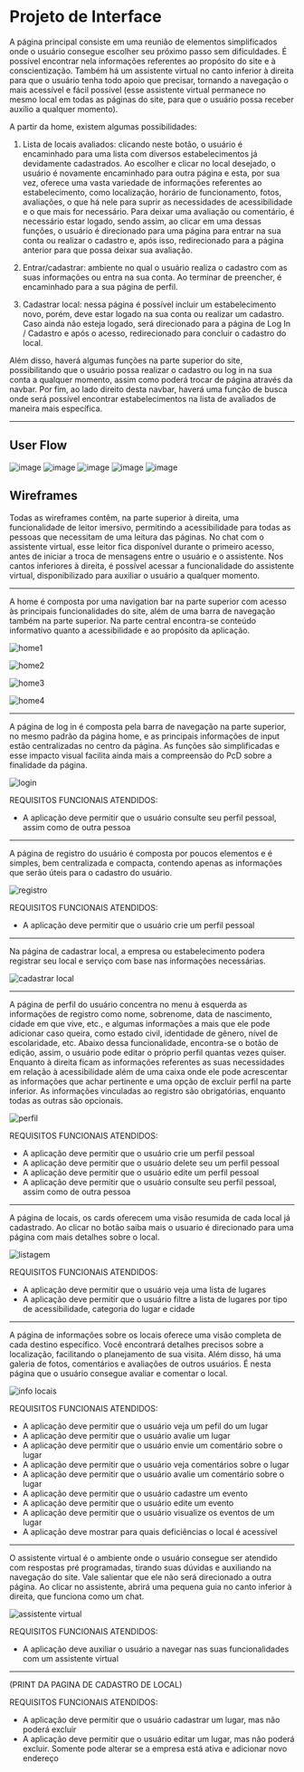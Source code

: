 
# Projeto de Interface

A página principal consiste em uma reunião de elementos simplificados onde o usuário consegue escolher seu próximo passo sem dificuldades. É possível encontrar nela informações referentes ao propósito do site e à conscientização. Também há um assistente virtual no canto inferior à direita para que o usuário tenha todo apoio que precisar, tornando a navegação o mais acessível e fácil possível (esse assistente virtual permanece no mesmo local em todas as páginas do site, para que o usuário possa receber auxílio a qualquer momento).

A partir da home, existem algumas possibilidades:

1. Lista de locais avaliados: clicando neste botão, o usuário é encaminhado para uma lista com diversos estabelecimentos já devidamente cadastrados. Ao escolher e clicar no local desejado, o usuário é novamente encaminhado para outra página e esta, por sua vez, oferece uma vasta variedade de informações referentes ao estabelecimento, como localização, horário de funcionamento, fotos, avaliações, o que há nele para suprir as necessidades de acessibilidade e o que mais for necessário. Para deixar uma avaliação ou comentário, é necessário estar logado, sendo assim, ao clicar em uma dessas funções, o usuário é direcionado para uma página para entrar na sua conta ou realizar o cadastro e, após isso, redirecionado para a página anterior para que possa deixar sua avaliação.

2. Entrar/cadastrar: ambiente no qual o usuário realiza o cadastro com as suas informações ou entra na sua conta. Ao terminar de preencher, é encaminhado para a sua página de perfil.

3. Cadastrar local: nessa página é possível incluir um estabelecimento novo, porém, deve estar logado na sua conta ou realizar um cadastro. Caso ainda não esteja logado, será direcionado para a página de Log In / Cadastro e após o acesso, redirecionado para concluir o cadastro do local.

Além disso, haverá algumas funções na parte superior do site, possibilitando que o usuário possa realizar o cadastro ou log in na sua conta a qualquer momento, assim como poderá trocar de página através da navbar. Por fim, ao lado direito desta navbar, haverá uma função de busca onde será possível encontrar estabelecimentos na lista de avaliados de maneira mais específica. 




-----------------------------------------------------------------------------------------------------------------


## User Flow

![image](https://github.com/ICEI-PUC-Minas-PMV-SI/pmv-si-2023-2-pe1-t3-acessibilidade/assets/141369232/fd4e6f73-9287-4e93-9835-a04f0c454851)
![image](https://github.com/ICEI-PUC-Minas-PMV-SI/pmv-si-2023-2-pe1-t3-acessibilidade/assets/141369232/47149ff5-2629-41a3-be22-9c7b18907e99)
![image](https://github.com/ICEI-PUC-Minas-PMV-SI/pmv-si-2023-2-pe1-t3-acessibilidade/assets/141369232/d9a13cde-1765-4e1f-82c5-548c62cb213e)
![image](https://github.com/ICEI-PUC-Minas-PMV-SI/pmv-si-2023-2-pe1-t3-acessibilidade/assets/141369232/797a78f0-1852-48fd-adaa-6bc6442bef80)
![image](https://github.com/ICEI-PUC-Minas-PMV-SI/pmv-si-2023-2-pe1-t3-acessibilidade/assets/141369232/25b4f1e4-d5da-4d9c-8481-c5a2b2bf5b7c)



## Wireframes
Todas as wireframes contêm, na parte superior à direita, uma funcionalidade de leitor imersivo, permitindo a acessibilidade para todas as pessoas que necessitam de uma leitura das páginas. No chat com o assistente virtual, esse leitor fica disponível durante o primeiro acesso, antes de iniciar a troca de mensagens entre o usuário e o assistente. Nos cantos inferiores à direita, é possível acessar a funcionalidade do assistente virtual, disponibilizado para auxiliar o usuário a qualquer momento. 

------------------------------------------------------------------------------------------------------------------------------------------------------------------
A home é composta por uma navigation bar na parte superior com acesso às principais funcionalidades do site, além de uma barra de navegação também na parte superior. Na parte central encontra-se conteúdo informativo quanto a acessibilidade e ao propósito da aplicação. 

![home1](https://github.com/ICEI-PUC-Minas-PMV-SI/pmv-si-2023-2-pe1-t3-acessibilidade/assets/141170035/a2f972f3-f1de-4ea7-948d-0b47fa94c26e)

![home2](https://github.com/ICEI-PUC-Minas-PMV-SI/pmv-si-2023-2-pe1-t3-acessibilidade/assets/141170035/d1db067b-c72d-4e83-a1a9-4509544d6154)

![home3](https://github.com/ICEI-PUC-Minas-PMV-SI/pmv-si-2023-2-pe1-t3-acessibilidade/assets/141170035/fcb90222-8bca-4735-870f-60fa1a9c2b2d)

![home4](https://github.com/ICEI-PUC-Minas-PMV-SI/pmv-si-2023-2-pe1-t3-acessibilidade/assets/141170035/bb465911-bc00-4b38-997f-2a6b9a1d9fdc)



-------------------------------------------------------------------------------------------------------------------------------------------------------------------------------
A página de log in é composta pela barra de navegação na parte superior, no mesmo padrão da página home, e as principais informações de input estão centralizadas no centro da página. As funções são simplificadas e esse impacto visual facilita ainda mais a compreensão do PcD sobre a finalidade da página. 

![login](https://github.com/ICEI-PUC-Minas-PMV-SI/pmv-si-2023-2-pe1-t3-acessibilidade/assets/141170035/62b8ed78-495e-4f0c-87ef-f6cb24418adc)


REQUISITOS FUNCIONAIS ATENDIDOS:
- A aplicação deve permitir que o usuário consulte seu perfil pessoal, assim como de outra pessoa


---------------------------------------------------------------------------------------------------------------------------------------------------------------------------------

A página de registro do usuário é composta por poucos elementos e é simples, bem centralizada e compacta, contendo apenas as informações que serão úteis para o cadastro do usuário.

![registro](https://github.com/ICEI-PUC-Minas-PMV-SI/pmv-si-2023-2-pe1-t3-acessibilidade/assets/141170035/19352573-6c41-44b2-bf2e-c721d1a992f3)



REQUISITOS FUNCIONAIS ATENDIDOS:
- A aplicação deve permitir que o usuário crie um perfil pessoal


--------------------------------------------------------------------------------------------------------------------------------------------------------------------

Na página de cadastrar local, a empresa ou estabelecimento podera registrar seu local e serviço com base nas informações necessárias.


![cadastrar local](https://github.com/ICEI-PUC-Minas-PMV-SI/pmv-si-2023-2-pe1-t3-acessibilidade/assets/141170035/d9c45f33-2806-44f0-8f1f-06fbc1ca076d)



--------------------------------------------------------------------------------------------------------------------------------------------------------------------

A página de perfil do usuário concentra no menu à esquerda as informações de registro como nome, sobrenome, data de nascimento, cidade em que vive, etc., e algumas informações a mais que ele pode adicionar caso queira, como estado civil, identidade de gênero, nível de escolaridade, etc. Abaixo dessa funcionalidade, encontra-se o botão de edição, assim, o usuário pode editar o próprio perfil quantas vezes quiser. Enquanto à direita ficam as informações referentes as suas necessidades em relação à acessibilidade além de uma caixa onde ele pode acrescentar as informações que achar pertinente e uma opção de excluir perfil na parte inferior. As informações vinculadas ao registro são obrigatórias, enquanto todas as outras são opcionais.

![perfil](https://github.com/ICEI-PUC-Minas-PMV-SI/pmv-si-2023-2-pe1-t3-acessibilidade/assets/141170035/7ecb26dd-e23b-4c03-b00b-4906d2661ae8)



REQUISITOS FUNCIONAIS ATENDIDOS:
- A aplicação deve permitir que o usuário crie um perfil pessoal
- A aplicação deve permitir que o usuário delete seu um perfil pessoal
- A aplicação deve permitir que o usuário edite um perfil pessoal
- A aplicação deve permitir que o usuário consulte seu perfil pessoal, assim como de outra pessoa


--------------------------------------------------------------------------------------------------------------------------------------------------------------------
A página de locais, os cards oferecem uma visão resumida de cada local já cadastrado. Ao clicar no botão saiba mais o usuario é direcionado para uma página com mais detalhes sobre o local.

![listagem](https://github.com/ICEI-PUC-Minas-PMV-SI/pmv-si-2023-2-pe1-t3-acessibilidade/assets/141170035/491bad14-3560-4d1d-a6c5-f40bdd3d5a22)


REQUISITOS FUNCIONAIS ATENDIDOS:
- A aplicação deve permitir que o usuário veja uma lista de lugares
- A aplicação deve permitir que o usuário filtre a lista de lugares por tipo de acessibilidade, categoria do lugar e cidade


--------------------------------------------------------------------------------------------------------------------------------------------------------------------
A página de informações sobre os locais oferece uma visão completa de cada destino específico. Você encontrará detalhes precisos sobre a localização, facilitando o planejamento de sua visita. Além disso, há uma galeria de fotos, comentários e avaliações de outros usuários. É nesta página que o usuário consegue avaliar e comentar o local. 

![info locais](https://github.com/ICEI-PUC-Minas-PMV-SI/pmv-si-2023-2-pe1-t3-acessibilidade/assets/141170035/f7cc7c1d-8ac1-4bdc-844c-9ef648ce6a8b)


REQUISITOS FUNCIONAIS ATENDIDOS:
- A aplicação deve permitir que o usuário veja um pefil do um lugar
- A aplicação deve permitir que o usuário avalie um lugar
- A aplicação deve permitir que o usuário envie um comentário sobre o lugar
- A aplicação deve permitir que o usuário veja comentários sobre o lugar
- A aplicação deve permitir que o usuário avalie um comentário sobre o lugar
- A aplicação deve permitir que o usuário cadastre um evento
- A aplicação deve permitir que o usuário edite um evento
- A aplicação deve permitir que o usuário visualize os eventos de um lugar
- A aplicação deve mostrar para quais deficiências o local é acessível

--------------------------------------------------------------------------------------------------------------------------------------------------------------------
O assistente virtual é o ambiente onde o usuário consegue ser atendido com respostas pré programadas, tirando suas dúvidas e auxiliando na navegação do site. Vale salientar que ele não será direcionado a outra página. Ao clicar no assistente, abrirá uma pequena guia no canto inferior à direita, que funciona como um chat. 

![assistente virtual](https://github.com/ICEI-PUC-Minas-PMV-SI/pmv-si-2023-2-pe1-t3-acessibilidade/assets/141170035/8b3a0059-1ecd-4b1a-b55e-d4b8fab02c11)


REQUISITOS FUNCIONAIS ATENDIDOS:
- A aplicação deve auxiliar o usuário a navegar nas suas funcionalidades com um assistente virtual

--------------------------------------------------------------------------------------------------------------------------------------------------------------------
(PRINT DA PAGINA DE CADASTRO DE LOCAL)


REQUISITOS FUNCIONAIS ATENDIDOS:
- A aplicação deve permitir que o usuário cadastrar um lugar, mas não poderá excluir
- A aplicação deve permitir que o usuário editar um lugar, mas não poderá excluir. Somente pode alterar se a empresa está ativa e adicionar novo endereço
